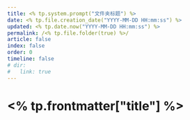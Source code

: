 ```yaml
---
title: <% tp.system.prompt("文件夹标题") %>
date: <% tp.file.creation_date("YYYY-MM-DD HH:mm:ss") %>
updated: <% tp.date.now("YYYY-MM-DD HH:mm:ss") %>
permalink: /<% tp.file.folder(true) %>/
article: false
index: false
order: 0
timeline: false
# dir:
#   link: true
---
```


# <% tp.frontmatter["title"] %>
